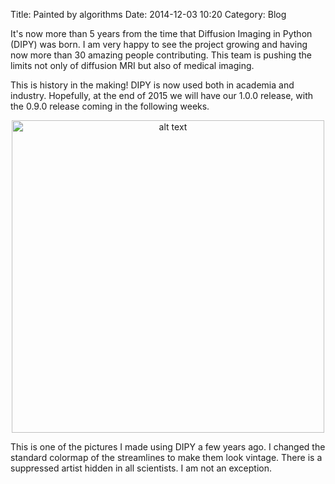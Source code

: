 Title: Painted by algorithms
Date: 2014-12-03 10:20
Category: Blog
<!-- Tags: dMRI, DIPY -->

It's now more than 5 years from the time that Diffusion Imaging in Python (DIPY) was born. I am very happy to see the project growing and having now more than 30 amazing people contributing. This team is pushing the limits not only of diffusion MRI but also of medical imaging.

This is history in the making! DIPY is now used both in academia and industry. Hopefully, at the end of 2015 we will have our 1.0.0 release, with the 0.9.0 release coming in the following weeks.

<p align="center">
<a href="http://dipy.org">
<img src="../images/pretty_tracks.png" alt="alt text" title="Visualizing the brains connections (vintage style)" width="500px" align="center" />
</a>
</p>

This is one of the pictures I made using DIPY a few years ago. I changed the standard colormap of the streamlines to make them look vintage. There is a suppressed artist hidden in all scientists. I am not an exception.





